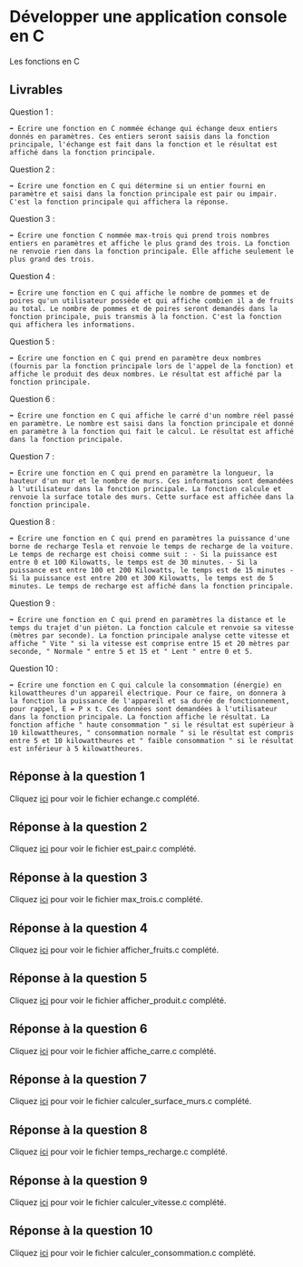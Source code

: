 # Développer une application console en C

Les fonctions en C

## Livrables

Question 1 :

```
➡️ Écrire une fonction en C nommée échange qui échange deux entiers donnés en paramètres. Ces entiers seront saisis dans la fonction principale, l'échange est fait dans la fonction et le résultat est affiché dans la fonction principale.
```

Question 2 :

```
➡️ Écrire une fonction en C qui détermine si un entier fourni en paramètre et saisi dans la fonction principale est pair ou impair. C'est la fonction principale qui affichera la réponse.
```

Question 3 :

```
➡️ Écrire une fonction C nommée max-trois qui prend trois nombres entiers en paramètres et affiche le plus grand des trois. La fonction ne renvoie rien dans la fonction principale. Elle affiche seulement le plus grand des trois.
```

Question 4 :

```
➡️ Écrire une fonction en C qui affiche le nombre de pommes et de poires qu'un utilisateur possède et qui affiche combien il a de fruits au total. Le nombre de pommes et de poires seront demandés dans la fonction principale, puis transmis à la fonction. C'est la fonction qui affichera les informations.
```

Question 5 :

```
➡️ Écrire une fonction en C qui prend en paramètre deux nombres (fournis par la fonction principale lors de l'appel de la fonction) et affiche le produit des deux nombres. Le résultat est affiché par la fonction principale.
```

Question 6 :

```
➡️ Écrire une fonction en C qui affiche le carré d'un nombre réel passé en paramètre. Le nombre est saisi dans la fonction principale et donné en paramètre à la fonction qui fait le calcul. Le résultat est affiché dans la fonction principale.
```

Question 7 :

```
➡️ Écrire une fonction en C qui prend en paramètre la longueur, la hauteur d'un mur et le nombre de murs. Ces informations sont demandées à l'utilisateur dans la fonction principale. La fonction calcule et renvoie la surface totale des murs. Cette surface est affichée dans la fonction principale.
```

Question 8 :

```
➡️ Écrire une fonction en C qui prend en paramètres la puissance d'une borne de recharge Tesla et renvoie le temps de recharge de la voiture. Le temps de recharge est choisi comme suit : - Si la puissance est entre 0 et 100 Kilowatts, le temps est de 30 minutes. - Si la puissance est entre 100 et 200 Kilowatts, le temps est de 15 minutes - Si la puissance est entre 200 et 300 Kilowatts, le temps est de 5 minutes. Le temps de recharge est affiché dans la fonction principale.
```

Question 9 :

```
➡️ Écrire une fonction en C qui prend en paramètres la distance et le temps du trajet d'un piéton. La fonction calcule et renvoie sa vitesse (mètres par seconde). La fonction principale analyse cette vitesse et affiche " Vite " si la vitesse est comprise entre 15 et 20 mètres par seconde, " Normale " entre 5 et 15 et " Lent " entre 0 et 5.
```

Question 10 :

```
➡️ Écrire une fonction en C qui calcule la consommation (énergie) en kilowattheures d'un appareil électrique. Pour ce faire, on donnera à la fonction la puissance de l'appareil et sa durée de fonctionnement, pour rappel, E = P x t. Ces données sont demandées à l'utilisateur dans la fonction principale. La fonction affiche le résultat. La fonction affiche " haute consommation " si le résultat est supérieur à 10 kilowattheures, " consommation normale " si le résultat est compris entre 5 et 10 kilowattheures et " faible consommation " si le résultat est inférieur à 5 kilowattheures.
```

## Réponse à la question 1

Cliquez [ici](https://github.com/snir-2024/anthonin.boisot/blob/main/Developper_une_application_console_C/Les_fonctions_en_C/echange.c) pour voir le fichier echange.c complété.

## Réponse à la question 2

Cliquez [ici](https://github.com/snir-2024/anthonin.boisot/blob/main/Developper_une_application_console_C/Les_fonctions_en_C/est_pair.c) pour voir le fichier est_pair.c complété.

## Réponse à la question 3

Cliquez [ici](https://github.com/snir-2024/anthonin.boisot/blob/main/Developper_une_application_console_C/Les_fonctions_en_C/max_trois.c) pour voir le fichier max_trois.c complété.

## Réponse à la question 4

Cliquez [ici](https://github.com/snir-2024/anthonin.boisot/blob/main/Developper_une_application_console_C/Les_fonctions_en_C/afficher_fruits.c) pour voir le fichier afficher_fruits.c complété.

## Réponse à la question 5

Cliquez [ici](https://github.com/snir-2024/anthonin.boisot/blob/main/Developper_une_application_console_C/Les_fonctions_en_C/afficher_produit.c) pour voir le fichier afficher_produit.c complété.

## Réponse à la question 6

Cliquez [ici](https://github.com/snir-2024/anthonin.boisot/blob/main/Developper_une_application_console_C/Les_fonctions_en_C/affiche_carre.c) pour voir le fichier affiche_carre.c complété.

## Réponse à la question 7

Cliquez [ici](https://github.com/snir-2024/anthonin.boisot/blob/main/Developper_une_application_console_C/Les_fonctions_en_C/calculer_surface_murs.c) pour voir le fichier calculer_surface_murs.c complété.

## Réponse à la question 8

Cliquez [ici](https://github.com/snir-2024/anthonin.boisot/blob/main/Developper_une_application_console_C/Les_fonctions_en_C/temps_recharge.c) pour voir le fichier temps_recharge.c complété.

## Réponse à la question 9

Cliquez [ici](https://github.com/snir-2024/anthonin.boisot/blob/main/Developper_une_application_console_C/Les_fonctions_en_C/calculer_vitesse.c) pour voir le fichier calculer_vitesse.c complété.

## Réponse à la question 10

Cliquez [ici](https://github.com/snir-2024/anthonin.boisot/blob/main/Developper_une_application_console_C/Les_fonctions_en_C/calculer_consommation.c) pour voir le fichier calculer_consommation.c complété.
